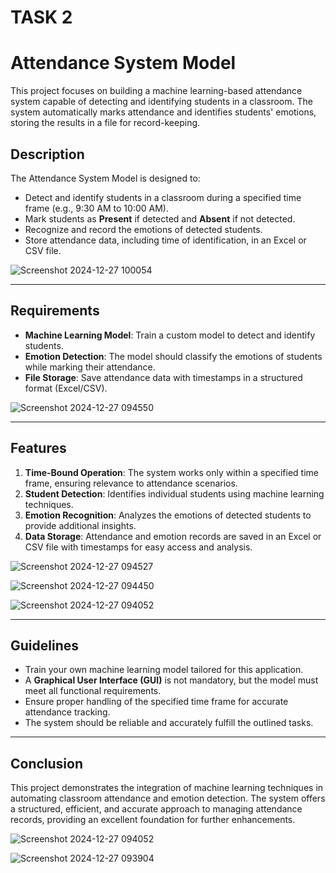 # TASK 2
# Attendance System Model

This project focuses on building a machine learning-based attendance system capable of detecting and identifying students in a classroom. The system automatically marks attendance and identifies students' emotions, storing the results in a file for record-keeping.


## Description
The Attendance System Model is designed to:
- Detect and identify students in a classroom during a specified time frame (e.g., 9:30 AM to 10:00 AM).
- Mark students as **Present** if detected and **Absent** if not detected.
- Recognize and record the emotions of detected students.
- Store attendance data, including time of identification, in an Excel or CSV file.

![Screenshot 2024-12-27 100054](https://github.com/user-attachments/assets/e7eb30e3-31d9-45b3-b110-0f2da7327e44)

---

## Requirements
- **Machine Learning Model**: Train a custom model to detect and identify students.
- **Emotion Detection**: The model should classify the emotions of students while marking their attendance.
- **File Storage**: Save attendance data with timestamps in a structured format (Excel/CSV).

![Screenshot 2024-12-27 094550](https://github.com/user-attachments/assets/fa205f6a-28f4-4b7f-a522-767dae1a0d51)

---

## Features
1. **Time-Bound Operation**: The system works only within a specified time frame, ensuring relevance to attendance scenarios.
2. **Student Detection**: Identifies individual students using machine learning techniques.
3. **Emotion Recognition**: Analyzes the emotions of detected students to provide additional insights.
4. **Data Storage**: Attendance and emotion records are saved in an Excel or CSV file with timestamps for easy access and analysis.

![Screenshot 2024-12-27 094527](https://github.com/user-attachments/assets/c11e797d-d5b9-4dc9-9675-6cb3fac038f9)

![Screenshot 2024-12-27 094450](https://github.com/user-attachments/assets/0c2449d3-e4d8-49ea-960d-cae939da22f4)

![Screenshot 2024-12-27 094052](https://github.com/user-attachments/assets/e313910b-bf52-4677-abeb-dd4a57bca691)

---

## Guidelines
- Train your own machine learning model tailored for this application.
- A **Graphical User Interface (GUI)** is not mandatory, but the model must meet all functional requirements.
- Ensure proper handling of the specified time frame for accurate attendance tracking.
- The system should be reliable and accurately fulfill the outlined tasks.

---

## Conclusion
This project demonstrates the integration of machine learning techniques in automating classroom attendance and emotion detection. The system offers a structured, efficient, and accurate approach to managing attendance records, providing an excellent foundation for further enhancements.

![Screenshot 2024-12-27 094052](https://github.com/user-attachments/assets/e313910b-bf52-4677-abeb-dd4a57bca691)

![Screenshot 2024-12-27 093904](https://github.com/user-attachments/assets/9e2a6d8b-d532-4304-9d7f-a3ff256a2839)
